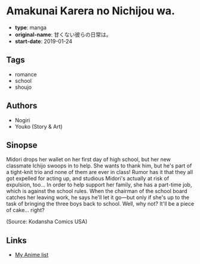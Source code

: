 # Amakunai Karera no Nichijou wa.

-   **type**: manga
-   **original-name**: 甘くない彼らの日常は。
-   **start-date**: 2019-01-24

## Tags

-   romance
-   school
-   shoujo

## Authors

-   Nogiri
-   Youko (Story & Art)

## Sinopse

Midori drops her wallet on her first day of high school, but her new classmate Ichijo swoops in to help. She wants to thank him, but he's part of a tight-knit trio and none of them are ever in class! Rumor has it that they all got expelled for acting up, and studious Midori's actually at risk of expulsion, too... In order to help support her family, she has a part-time job, which is against the school rules. When the chairman of the school board catches her leaving work, he says he'll let it go—but only if she's up to the task of bringing the three boys back to school. Well, why not? It'll be a piece of cake... right?

(Source: Kodansha Comics USA)

## Links

-   [My Anime list](https://myanimelist.net/manga/120389/Amakunai_Karera_no_Nichijou_wa)
